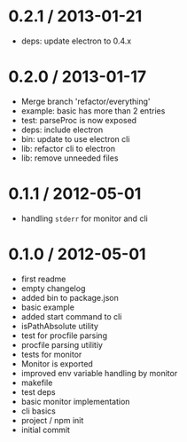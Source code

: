 
0.2.1 / 2013-01-21 
==================

  * deps: update electron to 0.4.x

0.2.0 / 2013-01-17 
==================

  * Merge branch 'refactor/everything'
  * example: basic has more than 2 entries
  * test: parseProc is now exposed
  * deps: include electron
  * bin: update to use electron cli
  * lib: refactor cli to electron
  * lib: remove unneeded files

0.1.1 / 2012-05-01 
==================

  * handling `stderr` for monitor and cli

0.1.0 / 2012-05-01 
==================

  * first readme
  * empty changelog
  * added bin to package.json
  * basic example
  * added start command to cli
  * isPathAbsolute utility
  * test for procfile parsing
  * procfile parsing utilitiy
  * tests for monitor
  * Monitor is exported
  * improved env variable handling by monitor
  * makefile
  * test deps
  * basic monitor implementation
  * cli basics
  * project / npm init
  * initial commit
